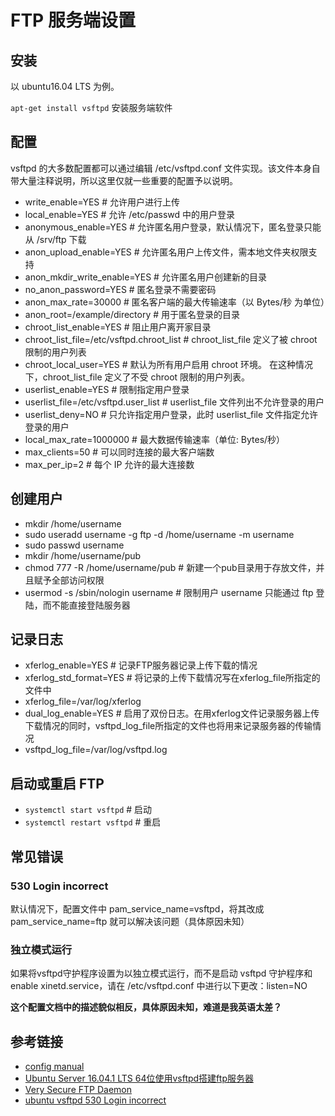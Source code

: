 # FTP 服务端设置

## 安装

以 ubuntu16.04 LTS 为例。

`apt-get install vsftpd` 安装服务端软件

## 配置

vsftpd 的大多数配置都可以通过编辑 /etc/vsftpd.conf 文件实现。该文件本身自带大量注释说明，所以这里仅就一些重要的配置予以说明。

- write_enable=YES # 允许用户进行上传
- local_enable=YES # 允许 /etc/passwd 中的用户登录
- anonymous_enable=YES # 允许匿名用户登录，默认情况下，匿名登录只能从 /srv/ftp 下载
-  anon_upload_enable=YES # 允许匿名用户上传文件，需本地文件夹权限支持
- anon_mkdir_write_enable=YES # 允许匿名用户创建新的目录
- no_anon_password=YES # 匿名登录不需要密码
- anon_max_rate=30000 # 匿名客户端的最大传输速率（以 Bytes/秒 为单位）
- anon_root=/example/directory # 用于匿名登录的目录
- chroot_list_enable=YES # 阻止用户离开家目录
- chroot_list_file=/etc/vsftpd.chroot_list # chroot_list_file 定义了被 chroot 限制的用户列表
- chroot_local_user=YES # 默认为所有用户启用 chroot 环境。 在这种情况下，chroot_list_file 定义了不受 chroot 限制的用户列表。
- userlist_enable=YES # 限制指定用户登录
- userlist_file=/etc/vsftpd.user_list # userlist_file 文件列出不允许登录的用户
- userlist_deny=NO # 只允许指定用户登录，此时 userlist_file 文件指定允许登录的用户
- local_max_rate=1000000 # 最大数据传输速率（单位: Bytes/秒）
- max_clients=50 # 可以同时连接的最大客户端数
- max_per_ip=2 # 每个 IP 允许的最大连接数

## 创建用户

- mkdir /home/username
- sudo useradd username -g ftp -d /home/username -m username
- sudo passwd username
- mkdir /home/username/pub
- chmod 777 -R /home/username/pub # 新建一个pub目录用于存放文件，并且赋予全部访问权限
- usermod -s /sbin/nologin username # 限制用户 username 只能通过 ftp 登陆，而不能直接登陆服务器

## 记录日志

- xferlog_enable=YES # 记录FTP服务器记录上传下载的情况
- xferlog_std_format=YES # 将记录的上传下载情况写在xferlog_file所指定的文件中
- xferlog_file=/var/log/xferlog
- dual_log_enable=YES # 启用了双份日志。在用xferlog文件记录服务器上传下载情况的同时，vsftpd_log_file所指定的文件也将用来记录服务器的传输情况
- vsftpd_log_file=/var/log/vsftpd.log

## 启动或重启 FTP

- `systemctl start vsftpd` # 启动
- `systemctl restart vsftpd` # 重启

## 常见错误

### 530 Login incorrect

默认情况下，配置文件中 pam_service_name=vsftpd，将其改成 pam_service_name=ftp 就可以解决该问题（具体原因未知）

### 独立模式运行

如果将vsftpd守护程序设置为以独立模式运行，而不是启动 vsftpd 守护程序和 enable xinetd.service，请在 /etc/vsftpd.conf 中进行以下更改：listen=NO

**这个配置文档中的描述貌似相反，具体原因未知，难道是我英语太差？**

## 参考链接

- [config manual](https://security.appspot.com/vsftpd/vsftpd_conf.html)
- [Ubuntu Server 16.04.1 LTS 64位使用vsftpd搭建ftp服务器](http://blog.csdn.net/qq_33279781/article/details/73607466)
- [Very Secure FTP Daemon](https://wiki.archlinux.org/index.php/Very_Secure_FTP_Daemon)
- [ubuntu vsftpd 530 Login incorrect](http://www.jianshu.com/p/1f6a4f2de7b6)